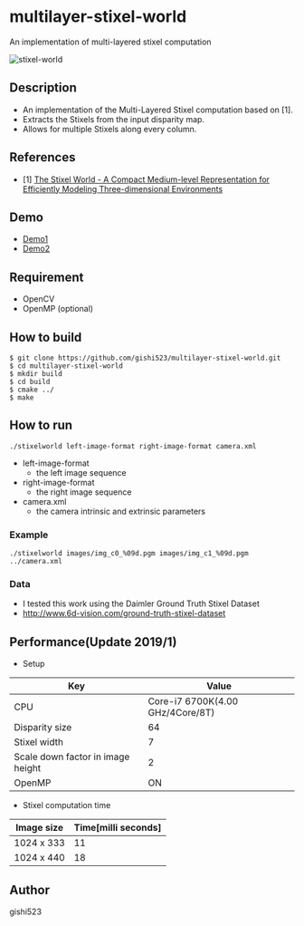 # multilayer-stixel-world
An implementation of multi-layered stixel computation

![stixel-world](https://github.com/gishi523/multilayer-stixel-world/wiki/images/multilayer-stixel-world.png)

## Description
- An implementation of the Multi-Layered Stixel computation based on [1].
- Extracts the Stixels from the input disparity map.
- Allows for multiple Stixels along every column.

## References
- [1] [The Stixel World - A Compact Medium-level Representation for Efficiently Modeling Three-dimensional Environments](https://www.mydlt.de/david/page/publications.html)

## Demo
- <a href="https://www.youtube.com/watch?v=Ibc8FJ1H024" target="_blank">Demo1</a>
- <a href="https://www.youtube.com/watch?v=ko4bfnN7RpM" target="_blank">Demo2</a>

## Requirement
- OpenCV
- OpenMP (optional)

## How to build
```
$ git clone https://github.com/gishi523/multilayer-stixel-world.git
$ cd multilayer-stixel-world
$ mkdir build
$ cd build
$ cmake ../
$ make
```

## How to run
```
./stixelworld left-image-format right-image-format camera.xml
```
- left-image-format
    - the left image sequence
- right-image-format
    - the right image sequence
- camera.xml
    - the camera intrinsic and extrinsic parameters

### Example
 ```
./stixelworld images/img_c0_%09d.pgm images/img_c1_%09d.pgm ../camera.xml
```

### Data
- I tested this work using the Daimler Ground Truth Stixel Dataset
- http://www.6d-vision.com/ground-truth-stixel-dataset

## Performance(Update 2019/1)
- Setup

Key|Value
---|---
CPU|Core-i7 6700K(4.00 GHz/4Core/8T)
Disparity size|64
Stixel width|7
Scale down factor in image height|2
OpenMP|ON

- Stixel computation time

Image size|Time[milli seconds]
---|---
1024 x 333|11
1024 x 440|18
  
## Author
gishi523
